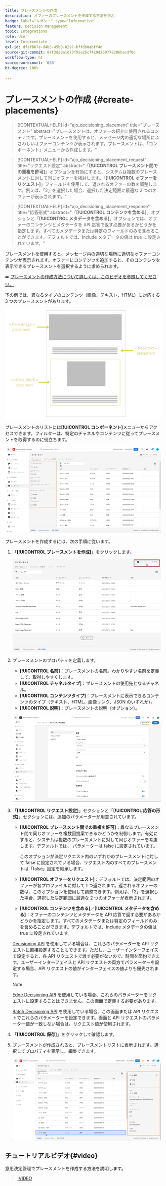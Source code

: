 ```yaml
---
title: プレースメントの作成
description: オファーのプレースメントを作成する方法を学ぶ
badge: label="レガシー" type="Informative"
feature: Decision Management
topic: Integrations
role: User
level: Intermediate
exl-id: dfaf887e-d4b3-45b0-8297-bffdb0abff4d
source-git-commit: 87f3da0a1d73f9aa26c7420d260778286bacdf0c
workflow-type: ht
source-wordcount: '630'
ht-degree: 100%

---
```


# プレースメントの作成 {#create-placements}

>[!CONTEXTUALHELP]
>id="ajo_decisioning_placement"
>title="プレースメント"
>abstract="プレースメントは、オファーの紹介に使用されるコンテナです。プレースメントを使用すると、メッセージ内の適切な場所にふさわしいオファーコンテンツが表示されます。プレースメントは、「コンポーネント」メニューから作成します。"

>[!CONTEXTUALHELP]
>id="ajo_decisioning_placement_request"
>title="リクエスト設定"
>abstract="「**[!UICONTROL プレースメント間での重複を許可]**」オプションを有効にすると、システムは複数のプレースメントに対して同じオファーを検討します。「**[!UICONTROL オファーをリクエスト]**」フィールドを使用して、返されるオファーの数を調整します。例えば、「2」を選択した場合、選択した決定範囲に最適な 2 つのオファーが表示されます。"

>[!CONTEXTUALHELP]
>id="ajo_decisioning_placement_response"
>title="応答形式"
>abstract="「**[!UICONTROL コンテンツを含める]**」オプションと「**[!UICONTROL メタデータを含める]**」オプションでは、オファーのコンテンツとメタデータを API 応答で返す必要があるかどうかを指定します。すべてのメタデータまたは特定のフィールドのみを含めることができます。デフォルトでは、Include メタデータの値は true に設定されています。"

プレースメントを使用すると、メッセージ内の適切な場所に適切なオファーコンテンツが表示されます。オファーにコンテンツを追加すると、そのコンテンツを表示できるプレースメントを選択するように求められます。

➡️ [プレースメントの作成方法について詳しくは、このビデオを参照してください。](#video)

下の例では、異なるタイプのコンテンツ（画像、テキスト、HTML）に対応する 3 つのプレースメントがあります。

![](../assets/offers_placement_schema.png)

プレースメントのリストには&#x200B;**[!UICONTROL コンポーネント]**&#x200B;メニューからアクセスできます。フィルターは、特定のチャネルやコンテンツに従ってプレースメントを取得するのに役立ちます。

![](../assets/placements_filter.png)

プレースメントを作成するには、次の手順に従います。

1. 「**[!UICONTROL プレースメントを作成]**」をクリックします。

   ![](../assets/offers_placement_creation.png)

1. プレースメントのプロパティを定義します。

   * **[!UICONTROL 名前]**：プレースメントの名前。わかりやすい名前を定義して、取得しやすくします。
   * **[!UICONTROL チャネルタイプ]**：プレースメントの使用先となるチャネル。
   * **[!UICONTROL コンテンツタイプ]**：プレースメントに表示できるコンテンツのタイプ（テキスト、HTML、画像リンク、JSON のいずれか）。
   * **[!UICONTROL 説明]**：プレースメントの説明（オプション）。

   ![](../assets/offers_placement_creation_properties.png)

1. 「**[!UICONTROL リクエスト設定]**」セクションと「**[!UICONTROL 応答の形式]**」セクションには、追加のパラメーターが用意されています。

   * **[!UICONTROL プレースメント間での重複を許可]**：異なるプレースメント間で同じオファーを複数回提案できるかどうかを制御します。有効にすると、システムは複数のプレースメントに対して同じオファーを考慮します。デフォルトでは、 パラメーターは false に設定されています。

     このオプションが決定リクエスト内のいずれかのプレースメントに対して false に設定されている場合、リクエスト内のすべてのプレースメントは「false」設定を継承します。

   * **[!UICONTROL オファーをリクエスト]**：デフォルトでは、決定範囲のオファーが各プロファイルに対して 1 つ返されます。返されるオファーの数は、このオプションを使用して調整できます。例えば、「2」を選択した場合、選択した決定範囲に最適な 2 つのオファーが表示されます。

   * **[!UICONTROL コンテンツを含める]**／**[!UICONTROL メタデータを含める]**：オファーのコンテンツとメタデータを API 応答で返す必要があるかどうかを指定します。すべてのメタデータまたは特定のフィールドのみを含めることができます。デフォルトでは、Include メタデータの値は true に設定されています。

   [Decisioning API](https://experienceleague.adobe.com/docs/journey-optimizer/using/offer-decisioning/api-reference/offer-delivery-api/decisioning-api.html?lang=ja) を使用している場合は、これらのパラメーターを API リクエストに直接設定することもできます。ただし、ユーザーインターフェイスで設定すると、各 API リクエストで渡す必要がないので、時間を節約できます。ユーザーインターフェイスと API リクエストの両方でパラメーターを設定する場合、API リクエストの値がインターフェイスの値よりも優先されます。

   >[!NOTE]
   >
   >[Edge Decisioning API](https://experienceleague.adobe.com/docs/journey-optimizer/using/offer-decisioning/api-reference/offer-delivery-api/edge-decisioning-api.html?lang=ja) を使用している場合、これらのパラメーターをリクエストに設定することはできません。この画面で定義する必要があります。
   >
   >[Batch Decisioning API](../api-reference/offer-delivery-api/batch-decisioning-api.md) を使用している場合、この画面または API リクエストでこれらのパラメーターを設定できます。画面と API リクエストのパラメーター値が一致しない場合は、リクエスト値が使用されます。

1. 「**[!UICONTROL 保存]**」をクリックして確認します。

1. プレースメントが作成されると、プレースメントリストに表示されます。選択してプロパティを表示し、編集できます。

   ![](../assets/placement_created.png)

## チュートリアルビデオ{#video}

意思決定管理でプレースメントを作成する方法を説明します。

>[!VIDEO](https://video.tv.adobe.com/v/329372?quality=12)

